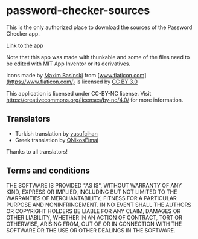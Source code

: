 # password-checker-sources

This is the only authorized place to download the sources of the Password Checker app.

 [Link to the app](https://play.google.com/store/apps/details?id=com.thunkable.android.redpandadevs.passwordcheck)
 
Note that this app was made with thunkable and some of the files need to be edited with MIT App Inventor or its derivatives.

Icons made by [Maxim Basinski](https://www.flaticon.com/authors/maxim-basinski) from [www.flaticon.com](https://www.flaticon.com/) is licensed by [CC BY 3.0](http://creativecommons.org/licenses/by/3.0/)

This application is licensed under CC-BY-NC license. Visit https://creativecommons.org/licenses/by-nc/4.0/ for more information.

## Translators
* Turkish translation by [yusufcihan](https://community.thunkable.com/u/yusufcihan)
* Greek translation by [ONikosEimai](https://community.thunkable.com/u/ONikosEimai)

Thanks to all translators!


## Terms and conditions
THE SOFTWARE IS PROVIDED "AS IS", WITHOUT WARRANTY OF ANY KIND, EXPRESS OR IMPLIED, INCLUDING BUT NOT LIMITED TO THE WARRANTIES OF MERCHANTABILITY, FITNESS FOR A PARTICULAR PURPOSE AND NONINFRINGEMENT. IN NO EVENT SHALL THE AUTHORS OR COPYRIGHT HOLDERS BE LIABLE FOR ANY CLAIM, DAMAGES OR OTHER LIABILITY, WHETHER IN AN ACTION OF CONTRACT, TORT OR OTHERWISE, ARISING FROM, OUT OF OR IN CONNECTION WITH THE SOFTWARE OR THE USE OR OTHER DEALINGS IN THE SOFTWARE.
